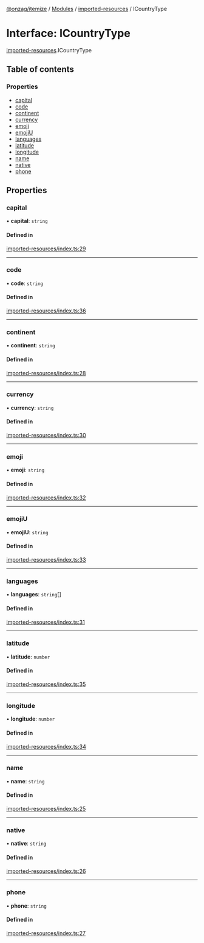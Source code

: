 [@onzag/itemize](../README.md) / [Modules](../modules.md) / [imported-resources](../modules/imported_resources.md) / ICountryType

# Interface: ICountryType

[imported-resources](../modules/imported_resources.md).ICountryType

## Table of contents

### Properties

- [capital](imported_resources.ICountryType.md#capital)
- [code](imported_resources.ICountryType.md#code)
- [continent](imported_resources.ICountryType.md#continent)
- [currency](imported_resources.ICountryType.md#currency)
- [emoji](imported_resources.ICountryType.md#emoji)
- [emojiU](imported_resources.ICountryType.md#emojiu)
- [languages](imported_resources.ICountryType.md#languages)
- [latitude](imported_resources.ICountryType.md#latitude)
- [longitude](imported_resources.ICountryType.md#longitude)
- [name](imported_resources.ICountryType.md#name)
- [native](imported_resources.ICountryType.md#native)
- [phone](imported_resources.ICountryType.md#phone)

## Properties

### capital

• **capital**: `string`

#### Defined in

[imported-resources/index.ts:29](https://github.com/onzag/itemize/blob/73e0c39e/imported-resources/index.ts#L29)

___

### code

• **code**: `string`

#### Defined in

[imported-resources/index.ts:36](https://github.com/onzag/itemize/blob/73e0c39e/imported-resources/index.ts#L36)

___

### continent

• **continent**: `string`

#### Defined in

[imported-resources/index.ts:28](https://github.com/onzag/itemize/blob/73e0c39e/imported-resources/index.ts#L28)

___

### currency

• **currency**: `string`

#### Defined in

[imported-resources/index.ts:30](https://github.com/onzag/itemize/blob/73e0c39e/imported-resources/index.ts#L30)

___

### emoji

• **emoji**: `string`

#### Defined in

[imported-resources/index.ts:32](https://github.com/onzag/itemize/blob/73e0c39e/imported-resources/index.ts#L32)

___

### emojiU

• **emojiU**: `string`

#### Defined in

[imported-resources/index.ts:33](https://github.com/onzag/itemize/blob/73e0c39e/imported-resources/index.ts#L33)

___

### languages

• **languages**: `string`[]

#### Defined in

[imported-resources/index.ts:31](https://github.com/onzag/itemize/blob/73e0c39e/imported-resources/index.ts#L31)

___

### latitude

• **latitude**: `number`

#### Defined in

[imported-resources/index.ts:35](https://github.com/onzag/itemize/blob/73e0c39e/imported-resources/index.ts#L35)

___

### longitude

• **longitude**: `number`

#### Defined in

[imported-resources/index.ts:34](https://github.com/onzag/itemize/blob/73e0c39e/imported-resources/index.ts#L34)

___

### name

• **name**: `string`

#### Defined in

[imported-resources/index.ts:25](https://github.com/onzag/itemize/blob/73e0c39e/imported-resources/index.ts#L25)

___

### native

• **native**: `string`

#### Defined in

[imported-resources/index.ts:26](https://github.com/onzag/itemize/blob/73e0c39e/imported-resources/index.ts#L26)

___

### phone

• **phone**: `string`

#### Defined in

[imported-resources/index.ts:27](https://github.com/onzag/itemize/blob/73e0c39e/imported-resources/index.ts#L27)
